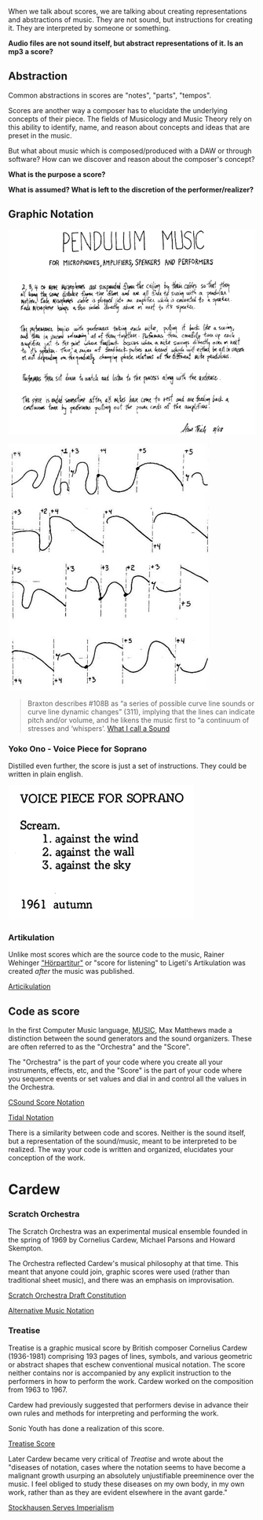 When we talk about scores, we are talking about creating representations and abstractions of music. They are not sound, but instructions for creating it. They are interpreted by someone or something.

**Audio files are not sound itself, but abstract representations of it. Is an mp3 a score?**

## Abstraction

Common abstractions in scores are "notes", "parts", "tempos".

Scores are another way a composer has to elucidate the underlying concepts of their piece. The fields of Musicology and Music Theory rely on this ability to identify, name, and reason about concepts and ideas that are preset in the music.

But what about music which is composed/produced with a DAW or through software? How can we discover and reason about the composer's concept?

**What is the purpose a score?**

**What is assumed? What is left to the discretion of the performer/realizer?**

## Graphic Notation

![Pendulum Music](../assets/images/Steve-Reich-pendulum-music.gif)

![Braxton 108B](../assets/images/braxton-108b.jpg)

> Braxton describes #108B as “a series of possible curve line sounds or curve line dynamic changes” (311), implying that the lines can indicate pitch and/or volume, and he likens the music first to “a continuum of stresses and ‘whispers’. [What I call a Sound](http://www.criticalimprov.com/article/view/462/992)

### Yoko Ono - Voice Piece for Soprano

Distilled even further, the score is just a set of instructions. They could be written in plain english.

![Yoko Ono - Voice Piece for Soprano](../assets/images/yoko_ono_scream.gif)

### Artikulation

Unlike most scores which are the source code to the music, Rainer Wehinger ["Hörpartitur"](https://en.wikipedia.org/wiki/Graphic_notation) or "score for listening" to Ligeti's Artikulation was created _after_ the music was published.

[Articikulation](https://www.youtube.com/watch?v=71hNl_skTZQ)

## Code as score

In the first Computer Music language, [MUSIC](https://en.wikipedia.org/wiki/MUSIC-N#Design), Max Matthews made a distinction between the sound generators and the sound organizers. These are often referred to as the "Orchestra" and the "Score".

The "Orchestra" is the part of your code where you create all your instruments, effects, etc, and the "Score" is the part of your code where you sequence events or set values and dial in and control all the values in the Orchestra.

[CSound Score Notation](http://www.csounds.com/manual/html/ScoreTop.html)

[Tidal Notation](https://toplap.org/tidal/)

There is a similarity between code and scores. Neither is the sound itself, but a representation of the sound/music, meant to be interpreted to be realized. The way your code is written and organized, elucidates your conception of the work.

# Cardew

### Scratch Orchestra

The Scratch Orchestra was an experimental musical ensemble founded in the spring of 1969 by Cornelius Cardew, Michael Parsons and Howard Skempton.

The Orchestra reflected Cardew's musical philosophy at that time. This meant that anyone could join, graphic scores were used (rather than traditional sheet music), and there was an emphasis on improvisation.

[Scratch Orchestra Draft Constitution](http://www.kim-cohen.com/Assets/CourseAssets/Texts/Cardew_Scratch%20Constitution.pdf)

[Alternative Music Notation](http://www.smithsonianmag.com/arts-culture/5-12-examples-of-experimental-music-notation-92223646/)


### Treatise

Treatise is a graphic musical score by British composer Cornelius Cardew (1936-1981) comprising 193 pages of lines, symbols, and various geometric or abstract shapes that eschew conventional musical notation. The score neither contains nor is accompanied by any explicit instruction to the performers in how to perform the work. Cardew worked on the composition from 1963 to 1967.

Cardew had previously suggested that performers devise in advance their own rules and methods for interpreting and performing the work.

Sonic Youth has done a realization of this score. 

[Treatise Score](https://monoskop.org/images/e/e2/Cardew_Cornelius_Treatise_1967.pdf)

Later Cardew became very critical of _Treatise_ and wrote about the "diseases of notation, cases where the notation seems to have become a malignant growth usurping an absolutely unjustifiable preeminence over the music. I feel obliged to study these diseases on my own body, in my own work, rather than as they are evident elsewhere in the avant garde."

[Stockhausen Serves Imperialism](http://www.ubu.com/historical/cardew/cardew_stockhausen.pdf)
